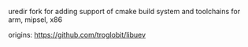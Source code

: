 uredir fork for adding support of cmake build system and toolchains for arm, mipsel, x86

origins: https://github.com/troglobit/libuev